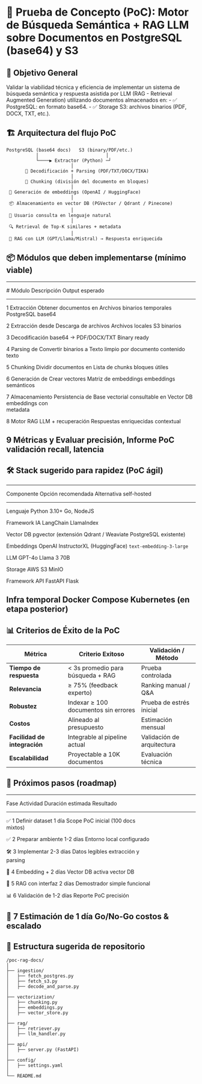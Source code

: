 # 📘 Prueba de Concepto (PoC): Motor de Búsqueda Semántica + RAG LLM sobre Documentos en PostgreSQL (base64) y S3

## 🎯 Objetivo General

Validar la viabilidad técnica y eficiencia de implementar un sistema de
búsqueda semántica y respuesta asistida por LLM (RAG - Retrieval
Augmented Generation) utilizando documentos almacenados en: - ✅
PostgreSQL: en formato base64. - ✅ Storage S3: archivos binarios (PDF,
DOCX, TXT, etc.).

## 🏗️ Arquitectura del flujo PoC

    PostgreSQL (base64 docs)   S3 (binary/PDF/etc.)
               │                         │
               └────▶ Extractor (Python) ─┘
                            │
           🧾 Decodificación + Parsing (PDF/TXT/DOCX/TIKA)
                            │
           📍 Chunking (división del documento en bloques)
                            │
     🧮 Generación de embeddings (OpenAI / HuggingFace)
                            │
     📦 Almacenamiento en vector DB (PGVector / Qdrant / Pinecone)
                            │
     👤 Usuario consulta en lenguaje natural
                            │
     🔍 Retrieval de Top-K similares + metadata
                            │
     🤖 RAG con LLM (GPT/Llama/Mistral) → Respuesta enriquecida

## 📦 Módulos que deben implementarse (mínimo viable)

  --------------------------------------------------------------------------
  \#    Módulo           Descripción           Output esperado
  ----- ---------------- --------------------- -----------------------------
  1     Extracción       Obtener documentos en Archivos binarios temporales
        PostgreSQL       base64                

  2     Extracción desde Descarga de archivos  Archivos locales
        S3               binarios              

  3     Decodificación   base64 → PDF/DOCX/TXT Binary ready

  4     Parsing de       Convertir binarios a  Texto limpio por documento
        contenido        texto                 

  5     Chunking         Dividir documentos en Lista de chunks
                         bloques útiles        

  6     Generación de    Crear vectores        Matriz de embeddings
        embeddings       semánticos            

  7     Almacenamiento   Persistencia de       Base vectorial consultable
        en Vector DB     embeddings con        
                         metadata              

  8     Motor RAG        LLM + recuperación    Respuestas enriquecidas
                         contextual            

  9     Métricas y       Evaluar precisión,    Informe PoC
        validación       recall, latencia      
  --------------------------------------------------------------------------

## 🛠️ Stack sugerido para rapidez (PoC ágil)

  --------------------------------------------------------------------------
  Componente     Opción recomendada         Alternativa self-hosted
  -------------- -------------------------- --------------------------------
  Lenguaje       Python 3.10+               Go, NodeJS

  Framework IA   LangChain                  LlamaIndex

  Vector DB      pgvector (extensión        Qdrant / Weaviate
                 PostgreSQL existente)      

  Embeddings     OpenAI                     InstructorXL (HuggingFace)
                 `text-embedding-3-large`   

  LLM            GPT-4o                     Llama 3 70B

  Storage        AWS S3                     MinIO

  Framework API  FastAPI                    Flask

  Infra temporal Docker Compose             Kubernetes (en etapa posterior)
  --------------------------------------------------------------------------

## 📊 Criterios de Éxito de la PoC

| Métrica                  | Criterio Exitoso                         | Validación / Método                |
|---------------------------|------------------------------------------|------------------------------------|
| **Tiempo de respuesta**   | < 3s promedio para búsqueda + RAG        | Prueba controlada                  |
| **Relevancia**            | ≥ 75% (feedback experto)                | Ranking manual / Q&A               |
| **Robustez**              | Indexar ≥ 100 documentos sin errores     | Prueba de estrés inicial           |
| **Costos**                | Alineado al presupuesto                  | Estimación mensual                 |
| **Facilidad de integración** | Integrable al pipeline actual          | Validación de arquitectura         |
| **Escalabilidad**         | Proyectable a 10K documentos             | Evaluación técnica                 |

## 🚀 Próximos pasos (roadmap)

  -----------------------------------------------------------------------
  Fase              Actividad         Duración estimada Resultado
  ----------------- ----------------- ----------------- -----------------
  ✅ 1              Definir dataset   1 día             Scope PoC
                    inicial (100 docs                   
                    mixtos)                             

  ✅ 2              Preparar ambiente 1-2 días          Entorno
                    local                               configurado

  🛠️ 3              Implementar       2-3 días          Datos legibles
                    extracción y                        
                    parsing                             

  🧠 4              Embedding +       2 días            Vector DB activa
                    vector DB                           

  🤖 5              RAG con interfaz  2 días            Demostrador
                    simple                              funcional

  📊 6              Validación de     1-2 días          Reporte PoC
                    precisión                           

  📍 7              Estimación de     1 día             Go/No-Go
                    costos & escalado                   
  -----------------------------------------------------------------------

## 📁 Estructura sugerida de repositorio

    /poc-rag-docs/
    │
    ├── ingestion/
    │   ├── fetch_postgres.py
    │   ├── fetch_s3.py
    │   ├── decode_and_parse.py
    │
    ├── vectorization/
    │   ├── chunking.py
    │   ├── embeddings.py
    │   ├── vector_store.py
    │
    ├── rag/
    │   ├── retriever.py
    │   ├── llm_handler.py
    │
    ├── api/
    │   ├── server.py (FastAPI)
    │
    ├── config/
    │   ├── settings.yaml
    │
    └── README.md
